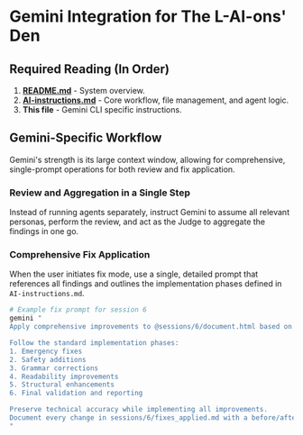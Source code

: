 # Gemini Integration for The L-AI-ons' Den

## Required Reading (In Order)

1. **[README.md](README.md)** - System overview.
2. **[AI-instructions.md](AI-instructions.md)** - Core workflow, file management, and agent logic.
3. **This file** - Gemini CLI specific instructions.

## Gemini-Specific Workflow

Gemini's strength is its large context window, allowing for comprehensive, single-prompt operations for both review and fix application.

### Review and Aggregation in a Single Step

Instead of running agents separately, instruct Gemini to assume all relevant personas, perform the review, and act as the Judge to aggregate the findings in one go.

### Comprehensive Fix Application

When the user initiates fix mode, use a single, detailed prompt that references all findings and outlines the implementation phases defined in `AI-instructions.md`.

```bash
# Example fix prompt for session 6
gemini "
Apply comprehensive improvements to @sessions/6/document.html based on all findings in @sessions/6/agent_results/

Follow the standard implementation phases:
1. Emergency fixes
2. Safety additions
3. Grammar corrections
4. Readability improvements
5. Structural enhancements
6. Final validation and reporting

Preserve technical accuracy while implementing all improvements.
Document every change in sessions/6/fixes_applied.md with a before/after comparison.
"
```